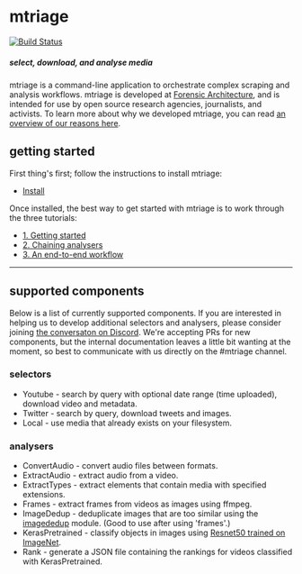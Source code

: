 # mtriage

[![Build Status](https://travis-ci.com/forensic-architecture/mtriage.svg?branch=master)](https://travis-ci.com/forensic-architecture/mtriage)

##### select, download, and analyse media 

mtriage is a command-line application to orchestrate complex scraping and
analysis workflows. mtriage is developed at [Forensic Architecture](https://forensic-architecture.org), 
and is intended for use by open source research agencies, journalists, and
activists. To learn more about why we developed mtriage, you can read [an
overview of our reasons here](docs/overview.md).

## getting started

First thing's first; follow the instructions to install mtriage:
* [Install](docs/install.md)

Once installed, the best way to get started with mtriage is to work through the
three tutorials:
* [1. Getting started](docs/tutorial/1/README.md)
* [2. Chaining analysers](docs/tutorial/2/README.md)
* [3. An end-to-end workflow](docs/tutorial/3/README.md)

---

## supported components

Below is a list of currently supported components. If you are interested in
helping us to develop additional selectors and analysers, please consider
joining [the conversaton on Discord](https://discord.gg/FJ4XsCg). We're
accepting PRs for new components, but the internal documentation leaves
a little bit wanting at the moment, so best to communicate with us directly on
the #mtriage channel.

### selectors
* Youtube - search by query with optional date range (time uploaded), download video and metadata. 
* Twitter - search by query, download tweets and images.
* Local - use media that already exists on your filesystem. 

### analysers
* ConvertAudio - convert audio files between formats.
* ExtractAudio - extract audio from a video.
* ExtractTypes - extract elements that contain media with specified extensions.
* Frames - extract frames from videos as images using ffmpeg.
* ImageDedup - deduplicate images that are too similar using the 
    [imagededup](https://github.com/idealo/imagededup) module. (Good to use
    after using 'frames'.)
* KerasPretrained - classify objects in images using [Resnet50 trained on
    ImageNet](https://resources.wolframcloud.com/NeuralNetRepository/resources/ResNet-50-Trained-on-ImageNet-Competition-Data).
* Rank - generate a JSON file containing the rankings for videos classified
    with KerasPretrained.



